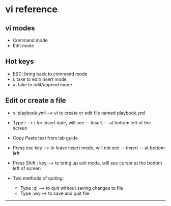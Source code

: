 # vi reference

## vi modes
- Command mode
- Edit mode

## Hot keys
- ESC: bring back to command mode
- i: take to edit/insert mode
- a: take to edit/append mode

## Edit or create a file
- vi playbook.yml  --> vi to create or edit file named playbook.yml
- Type i --> i for insert date, will see -- Insert -- at bottom left of the screen
- Copy Paste text from lab guide
- Press esc key --> to leave insert mode, will not see -- Insert -- at bottom left
- Press Shift : key --> to bring up exit mode, will see cursor at the bottom left of screen

- Two methods of quiting:
  - Type :q! --> to quit without saving changes to file
  - Type :wq --> to save and quit file

---
